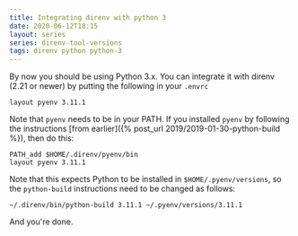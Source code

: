 ```yaml
---
title: Integrating direnv with python 3
date: 2020-06-12T18:15
layout: series
series: direnv-tool-versions
tags: direnv python python-3
---
```


By now you should be using Python 3.x. You can integrate it with direnv (2.21 or newer)
by putting the following in your `.envrc`

```
layout pyenv 3.11.1
```

Note that `pyenv` needs to be in your PATH. If you installed `pyenv` by
following the instructions [from earlier]({% post_url 2019/2019-01-30-python-build %}),
then do this:

```
PATH_add $HOME/.direnv/pyenv/bin
layout pyenv 3.11.1
```

Note that this expects Python to be installed in `$HOME/.pyenv/versions`, so
the `python-build` instructions need to be changed as follows:

```
~/.direnv/bin/python-build 3.11.1 ~/.pyenv/versions/3.11.1
```

And you're done.
